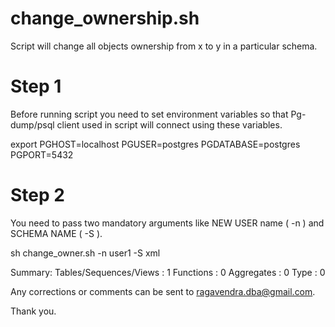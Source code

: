 change_ownership.sh
===================

Script will change all objects ownership from x to y in a particular schema. 


Step 1
======

Before running script you need to set environment variables so that Pg-dump/psql client used in script will connect using these variables.

export PGHOST=localhost PGUSER=postgres PGDATABASE=postgres PGPORT=5432


Step 2
======

You need to pass two mandatory arguments like NEW USER name ( -n ) and SCHEMA NAME ( -S ).

sh change_owner.sh -n user1 -S xml

Summary:
        Tables/Sequences/Views : 1
        Functions              : 0
        Aggregates             : 0
        Type                   : 0


Any corrections or comments can be sent to ragavendra.dba@gmail.com.

Thank you.
